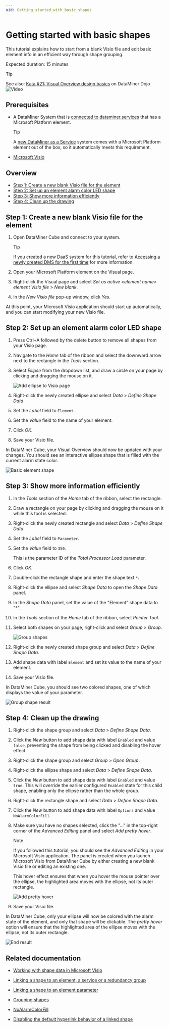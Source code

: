 ```yaml
---
uid: Getting_started_with_basic_shapes
---
```


# Getting started with basic shapes

This tutorial explains how to start from a blank Visio file and edit basic element info in an efficient way through shape grouping.

Expected duration: 15 minutes

> [!TIP]
> See also: [Kata #21: Visual Overview design basics](https://community.dataminer.services/courses/kata-21/) on DataMiner Dojo ![Video](~/dataminer/images/video_Duo.png)

## Prerequisites

- A DataMiner System that is [connected to dataminer.services](xref:Connecting_your_DataMiner_System_to_the_cloud) that has a Microsoft Platform element.

  > [!TIP]
  > A [new DataMiner as a Service](xref:Creating_a_DMS_on_dataminer_services) system comes with a Microsoft Platform element out of the box, so it automatically meets this requirement.

- [Microsoft Visio](https://www.microsoft.com/microsoft-365/visio/flowchart-software)

## Overview

- [Step 1: Create a new blank Visio file for the element](#step-1-create-a-new-blank-visio-file-for-the-element)
- [Step 2: Set up an element alarm color LED shape](#step-2-set-up-an-element-alarm-color-led-shape)
- [Step 3: Show more information efficiently](#step-3-show-more-information-efficiently)
- [Step 4: Clean up the drawing](#step-4-clean-up-the-drawing)

## Step 1: Create a new blank Visio file for the element

1. Open DataMiner Cube and connect to your system.

   > [!TIP]
   > If you created a new DaaS system for this tutorial, refer to [Accessing a newly created DMS for the first time](xref:Accessing_a_new_DMS) for more information.

1. Open your Microsoft Platform element on the Visual page.

1. Right-click the Visual page and select *Set as active \<element name> element Visio file* > *New blank*.

1. In the *New Visio file* pop-up window, click *Yes*.

At this point, your Microsoft Visio application should start up automatically, and you can start modifying your new Visio file.

## Step 2: Set up an element alarm color LED shape

1. Press Ctrl+A followed by the delete button to remove all shapes from your Visio page.

1. Navigate to the *Home* tab of the ribbon and select the downward arrow next to the rectangle in the *Tools* section.

1. Select *Ellipse* from the dropdown list, and draw a circle on your page by clicking and dragging the mouse on it.

   ![Add ellipse to Visio page](~/dataminer/images/AddEllipseToVisioPage.gif)

1. Right-click the newly created ellipse and select *Data* > *Define Shape Data*.

1. Set the *Label* field to `Element`.

1. Set the *Value* field to the name of your element.

1. Click *OK*.

1. Save your Visio file.

In DataMiner Cube, your Visual Overview should now be updated with your changes. You should see an interactive ellipse shape that is filled with the current alarm state color.

![Basic element shape](~/dataminer/images/BasicElementShape.webp)

## Step 3: Show more information efficiently

1. In the *Tools* section of the *Home* tab of the ribbon, select the rectangle.

1. Draw a rectangle on your page by clicking and dragging the mouse on it while this tool is selected.

1. Right-click the newly created rectangle and select *Data* > *Define Shape Data*.

1. Set the *Label* field to `Parameter`.

1. Set the *Value* field to `350`.

   This is the parameter ID of the *Total Processor Load* parameter.

1. Click *OK*.

1. Double-click the rectangle shape and enter the shape text `*`.

1. Right-click the ellipse and select *Shape Data* to open the *Shape Data* panel.

1. In the *Shape Data* panel, set the value of the "Element" shape data to "*".

1. In the *Tools* section of the *Home* tab of the ribbon, select *Pointer Tool*.

1. Select both shapes on your page, right-click and select *Group* > *Group*.

   ![Group shapes](~/dataminer/images/GroupShapes.gif)

1. Right-click the newly created shape group and select *Data* > *Define Shape Data*.

1. Add shape data with label `Element` and set its value to the name of your element.

1. Save your Visio file.

In DataMiner Cube, you should see two colored shapes, one of which displays the value of your parameter.

![Group shape result](~/dataminer/images/GroupShapeResult.webp)

## Step 4: Clean up the drawing

1. Right-click the shape group and select *Data* > *Define Shape Data*.

1. Click the *New* button to add shape data with label `Enabled` and value `false`, preventing the shape from being clicked and disabling the hover effect.

1. Right-click the shape group and select *Group* > *Open Group*.

1. Right-click the ellipse shape and select *Data* > *Define Shape Data*.

1. Click the *New* button to add shape data with label `Enabled` and value `true`. This will override the earlier configured `Enabled` state for this child shape, enabling only the ellipse rather than the whole group.

1. Right-click the rectangle shape and select *Data* > *Define Shape Data*.

1. Click the *New* button to add shape data with label `Options` and value `NoAlarmColorFill`.

1. Make sure you have no shapes selected, click the "..." in the top-right corner of the *Advanced Editing* panel and select *Add pretty hover*.

   > [!NOTE]
   > If you followed this tutorial, you should see the *Advanced Editing* in your Microsoft Visio application. The panel is created when you launch Microsoft Visio from DataMiner Cube by either creating a new blank Visio file or editing an existing one.

   This hover effect ensures that when you hover the mouse pointer over the ellipse, the highlighted area moves with the ellipse, not its outer rectangle.

   ![Add pretty hover](~/dataminer/images/AddPrettyHover.gif)

1. Save your Visio file.

In DataMiner Cube, only your ellipse will now be colored with the alarm state of the element, and only that shape will be clickable. The *pretty hover* option will ensure that the highlighted area of the ellipse moves with the ellipse, not its outer rectangle.

![End result](~/dataminer/images/Endresult.webp)

## Related documentation

- [Working with shape data in Microsoft Visio](xref:Working_with_shape_data_in_Microsoft_Visio)

- [Linking a shape to an element, a service or a redundancy group](xref:Linking_a_shape_to_an_element_a_service_or_a_redundancy_group)

- [Linking a shape to an element parameter](xref:Linking_a_shape_to_an_element_parameter)

- [Grouping shapes](xref:Grouping_shapes)

- [NoAlarmColorFill](xref:Overview_of_page_and_shape_options#noalarmcolorfill)

- [Disabling the default hyperlink behavior of a linked shape](xref:Disabling_the_default_hyperlink_behavior_of_a_linked_shape)

